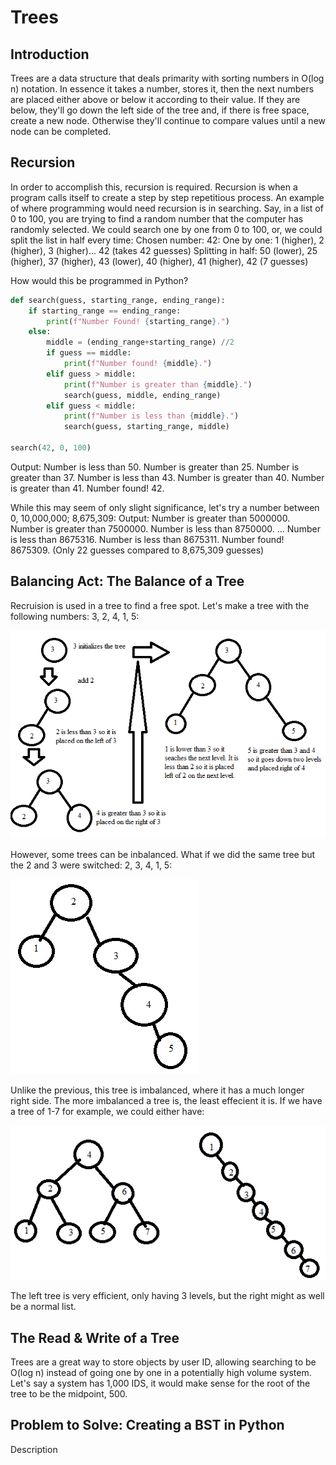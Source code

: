 # Trees

## Introduction

Trees are a data structure that deals primarity with sorting numbers in O(log n) notation. In essence it takes a number, stores it, then the next numbers are placed either above or below it according to their value. If they are below, they'll go down the left side of the tree and, if there is free space, create a new node. Otherwise they'll continue to compare values until a new node can be completed.

## Recursion

In order to accomplish this, recursion is required. Recursion is when a program calls itself to create a step by step repetitious process. An example of where programming would need recursion is in searching. Say, in a list of 0 to 100, you are trying to find a random number that the computer has randomly selected. We could search one by one from 0 to 100, or, we could split the list in half every time:
Chosen number: 42:
One by one: 1 (higher), 2 (higher), 3 (higher)... 42 (takes 42 guesses)
Splitting in half: 50 (lower), 25 (higher), 37 (higher), 43 (lower), 40 (higher), 41 (higher), 42 (7 guesses)

How would this be programmed in Python?

```python
def search(guess, starting_range, ending_range):
    if starting_range == ending_range:
        print(f"Number Found! {starting_range}.")
    else:
        middle = (ending_range+starting_range) //2
        if guess == middle:
            print(f"Number found! {middle}.")
        elif guess > middle:
            print(f"Number is greater than {middle}.")
            search(guess, middle, ending_range)
        elif guess < middle:
            print(f"Number is less than {middle}.")
            search(guess, starting_range, middle)

search(42, 0, 100)
```
Output:
Number is less than 50.
Number is greater than 25.
Number is greater than 37.
Number is less than 43.
Number is greater than 40.
Number is greater than 41.
Number found! 42.

While this may seem of only slight significance, let's try a number between 0, 10,000,000; 8,675,309:
Output:
Number is greater than 5000000.
Number is greater than 7500000.
Number is less than 8750000.
...
Number is less than 8675316.
Number is less than 8675311.
Number found! 8675309.
(Only 22 guesses compared to 8,675,309 guesses)

## Balancing Act: The Balance of a Tree

Recruision is used in a tree to find a free spot. Let's make a tree with the following numbers: 3, 2, 4, 1, 5:

![Trees in Action](pictures/tree_pic_1.png)

However, some trees can be inbalanced. What if we did the same tree but the 2 and 3 were switched: 2, 3, 4, 1, 5:

![Trees in Action](pictures/tree_pic_2.png)

Unlike the previous, this tree is imbalanced, where it has a much longer right side. The more imbalanced a tree is, the least effecient it is. If we have a tree of 1-7 for example, we could either have:

![Trees in Action](pictures/tree_pic_3.png)

The left tree is very efficient, only having 3 levels, but the right might as well be a normal list.

## The Read & Write of a Tree

Trees are a great way to store objects by user ID, allowing searching to be O(log n) instead of going one by one in a potentially high volume system. Let's say a system has 1,000 IDS, it would make sense for the root of the tree to be the midpoint, 500.

## Problem to Solve: Creating a BST in Python

Description
